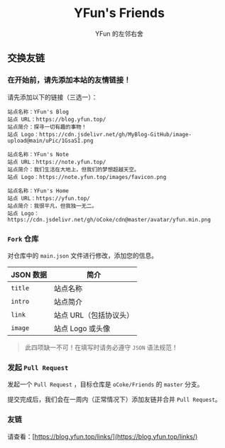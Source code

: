 <h1 align="center">YFun's Friends</h1>

<p align="center">YFun 的左邻右舍</p>


## 交换友链

### 在开始前，请先添加本站的友情链接！

请先添加以下的链接（三选一）：

```
站点名称：YFun's Blog
站点 URL：https://blog.yfun.top/
站点简介：探寻一切有趣的事物！
站点 Logo：https://cdn.jsdelivr.net/gh/MyBlog-GitHub/image-upload@main/uPic/1GsaSI.png
```

```
站点名称：YFun's Note
站点 URL：https://note.yfun.top/
站点简介：我们生活在大地上，但我们的梦想超越天空。
站点 Logo：https://note.yfun.top/images/favicon.png
```

```
站点名称：YFun's Home
站点 URL：https://yfun.top/
站点简介：我很平凡，但我独一无二。
站点 Logo：https://cdn.jsdelivr.net/gh/oCoke/cdn@master/avatar/yfun.min.png
```


### `Fork` 仓库

对仓库中的 `main.json` 文件进行修改，添加您的信息。

| JSON 数据 | 简介 |
| ------- | -------- |
| `title` | 站点名称 |
| `intro` | 站点简介 |
| `link`  | 站点 URL（包括协议头） |
| `image` | 站点 Logo 或头像 |


> 此四项缺一不可！在填写时请务必遵守 `JSON` 语法规范！

### 发起 `Pull Request`

发起一个 `Pull Request` ，目标仓库是 `oCoke/Friends` 的 `master` 分支。

提交完成后，我们会在一周内（正常情况下）添加友链并合并 `Pull Request`。

### 友链

请查看：[https://blog.yfun.top/links/](https://blog.yfun.top/links/)
